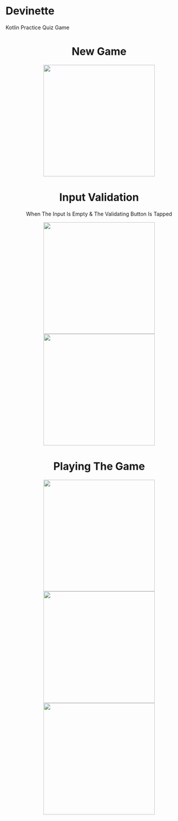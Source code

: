 # Devinette
Kotlin Practice Quiz Game

<h1 float="left" align="center">New Game</h1>
<p float="left" align="center">
<img src="https://user-images.githubusercontent.com/100727442/194319556-a7c68716-75d2-43fe-91a1-ab62a97c161e.jpg" width="300">
</p>

<h1 align="center">Input Validation</h1>
<p float="left" align="center">When The Input Is Empty & The Validating Button Is Tapped</p>
<p float="left" align="center">
<img src="https://user-images.githubusercontent.com/100727442/194317650-ec43ca1a-b96d-49de-8d1e-41f60495dee6.jpg" width="300">
<img src="https://user-images.githubusercontent.com/100727442/194317689-5215d18a-3a5f-410a-9484-84ad0b4d8319.jpg" width="300">
</p>

<h1 align="center">Playing The Game</h1>
<p float="left" align="center">
<img src="https://user-images.githubusercontent.com/100727442/194319226-82836992-92c2-419a-9c13-7357a31c8d9f.jpg" width="300">
<img src="https://user-images.githubusercontent.com/100727442/194319194-c97734b2-17f5-455c-bd38-873efc76cebf.jpg" width="300">
<img src="https://user-images.githubusercontent.com/100727442/194319390-6e439e33-ec1f-472f-bd12-52643a399066.jpg" width="300">
</p>

